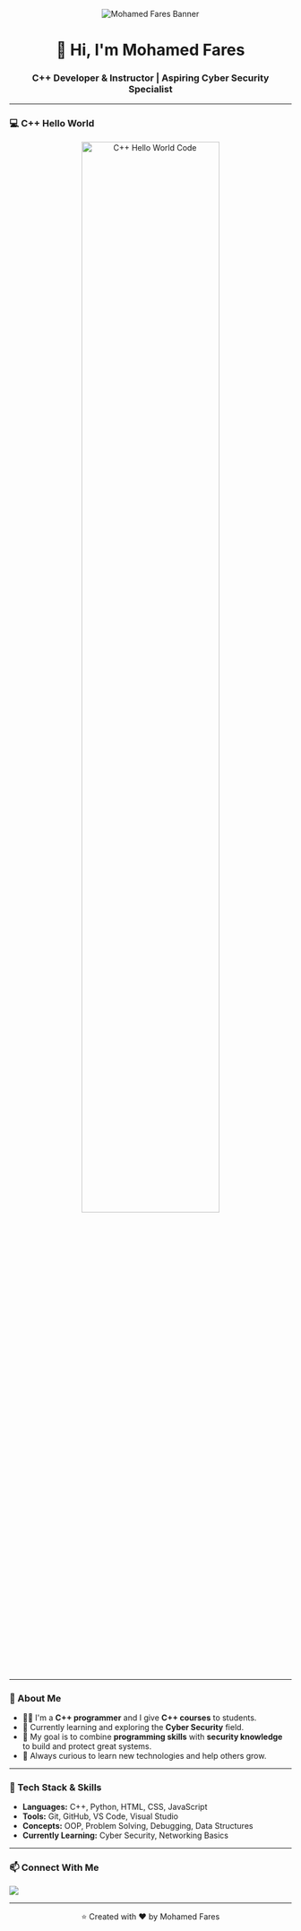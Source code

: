 <!-- Banner -->
<p align="center">
  <img src="https://capsule-render.vercel.app/api?type=waving&color=0:00C9FF,100:92FE9D&height=200&section=header&text=Mohamed%20Fares%20|%20C++%20Developer&fontSize=35&fontColor=ffffff&animation=fadeIn" alt="Mohamed Fares Banner"/>
</p>

<h1 align="center">👋 Hi, I'm Mohamed Fares</h1>
<h3 align="center">C++ Developer & Instructor | Aspiring Cyber Security Specialist</h3>

---

### 💻 C++ Hello World
<p align="center">
  <img src="https://user-images.githubusercontent.com/74038190/216654099-59c47a65-529a-4655-87a1-2a9c7b8d6d7d.png" alt="C++ Hello World Code" width="70%">
</p>

---

### 🧠 About Me
- 👨‍💻 I'm a **C++ programmer** and I give **C++ courses** to students.  
- 🚀 Currently learning and exploring the **Cyber Security** field.  
- 🎯 My goal is to combine **programming skills** with **security knowledge** to build and protect great systems.  
- 🧩 Always curious to learn new technologies and help others grow.

---

### 🧰 Tech Stack & Skills
- **Languages:** C++, Python, HTML, CSS, JavaScript  
- **Tools:** Git, GitHub, VS Code, Visual Studio  
- **Concepts:** OOP, Problem Solving, Debugging, Data Structures  
- **Currently Learning:** Cyber Security, Networking Basics  

---

### 📫 Connect With Me
<p align="left">
  <a href="https://www.linkedin.com/in/mohamed-fares-8b0b26295" target="_blank">
    <img src="https://img.shields.io/badge/-Mohamed%20Fares-blue?style=for-the-badge&logo=Linkedin&logoColor=white" />
  </a>
</p>

---

<p align="center">⭐️ Created with ❤️ by Mohamed Fares</p>
